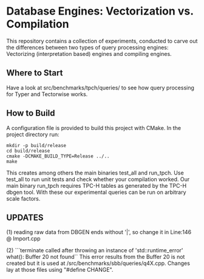 # Database Engines: Vectorization vs. Compilation
This repository contains a collection of experiments, conducted to carve out the differences between two types of query processing engines: Vectorizing (interpretation based) engines and compiling engines.

## Where to Start
Have a look at src/benchmarks/tpch/queries/ to see how query processing for Typer and Tectorwise works. 

## How to Build
A configuration file is provided to build this project with CMake. 
In the project directory run:
```
mkdir -p build/release
cd build/release
cmake -DCMAKE_BUILD_TYPE=Release ../..
make
```

This creates among others the main binaries test\_all and run\_tpch.
Use test\_all to run unit tests and check whether your compilation worked.
Our main binary run\_tpch requires TPC-H tables as generated by the TPC-H dbgen tool. With these our experimental queries can be run on arbitrary scale factors.

## UPDATES
(1) reading raw data from DBGEN ends without '|', so change it in Line:146 @ Import.cpp

(2) ```terminate called after throwing an instance of 'std::runtime_error'  what():  Buffer 20 not found``
 This error results from the Buffer 20 is not created but it is used at /src/benchmarks/sbb/queries/q4X.cpp. Changes lay at those files using "#define CHANGE".
